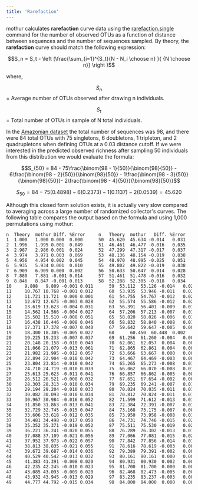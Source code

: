 ```yaml
---
title: 'Rarefaction'
---
```

mothur calculates **rarefaction** curve data using
the [rarefaction.single](rarefaction.single) command for the
number of observed OTUs as a function of distance between sequences and
the number of sequences sampled. By theory, the **rarefaction** curve should
match the following expression:

$$S_n = S_t - \left (\frac{\sum_{i=1}^{S_t}{N - N_i \choose n} }{ {N \choose n}}  \right )$$

where,

$$S_n$$ = Average number of OTUs observed after drawing n individuals.

$$S_{t}$$ = Total number of OTUs in sample of N total individuals.

In the [ Amazonian dataset](https://mothur.s3.us-east-2.amazonaws.com/wiki/amazondata.zip) the total
number of sequences was 98, and there were 84 total OTUs with 75
singletons, 6 doubletons, 1 tripleton, and 2 quadrupletons when defining
OTUs at a 0.03 distance cutoff. If we were interested in the predicted
observed richness after sampling 50 individuals from this distribution
we would evaluate the formula:

$$S_{50} = 84 - 75\frac{\binom{98 - 1}{50}}{\binom{98}{50}} - 6\frac{\binom{98 - 2}{50}}{\binom{98}{50}} - 1\frac{\binom{98 - 3}{50}}{\binom{98}{50}}- 2\frac{\binom{98 - 4}{50}}{\binom{98}{50}}$$

$$S_{50} = 84 - 75\left(0.4898 \right) - 6 \left(0.2373 \right) - 1 \left(0.1137 \right) - 2 \left(0.0539 \right) = 45.620$$

Although this closed form solution exists, it is actually very slow
compared to averaging across a large number of randomized collector\'s
curves. The following table compares the output based on the formula and
using 1,000 permutations using mothur:

    n  Theory  mothur Diff. %Error     n   Theory  mothur   Diff. %Error
    1  1.000   1.000 0.000  0.000      50  45.620  45.634 -0.014   0.031
    2  1.996   1.995 0.001  0.049      51  46.461  46.477 -0.016   0.035
    3  2.987   2.986 0.001  0.024      52  47.299  47.317 -0.017   0.037
    4  3.974   3.971 0.003  0.069      53  48.136  48.154 -0.019   0.038
    5  4.956   4.954 0.002  0.045      54  48.970  48.995 -0.025   0.051
    6  5.935   5.934 0.001  0.010      55  49.802  49.822 -0.019   0.038
    7  6.909   6.909 0.000  0.002      56  50.633  50.647 -0.014   0.028
    8  7.880   7.881 -0.001 0.014      57  51.461  51.478 -0.016   0.032
    9  8.846   8.847 -0.001 0.013      58  52.288  52.305 -0.018   0.034
    10     9.808   9.809 -0.001 0.011      59  53.112  53.126 -0.014   0.027
    11     10.767 10.768 -0.001 0.012      60  53.935  53.946 -0.011   0.020
    12     11.721 11.721  0.000 0.001      61  54.755  54.767 -0.012   0.022
    13     12.672 12.675 -0.003 0.028      62  55.574  55.586 -0.012   0.021
    14     13.619 13.623 -0.004 0.031      63  56.391  56.401 -0.009   0.017
    15     14.562 14.566 -0.004 0.027      64  57.206  57.213 -0.007   0.012
    16     15.502 15.510 -0.008 0.051      65  58.020  58.026 -0.006   0.010
    17     16.438 16.446 -0.008 0.046      66  58.832  58.840 -0.008   0.014
    18     17.371 17.378 -0.007 0.040      67  59.642  59.647 -0.005   0.009
    19     18.300 18.305 -0.005 0.027      68      60.450  60.448  0.002   0.003
    20     19.225 19.233 -0.007 0.037      69  61.256  61.260 -0.004   0.006
    21     20.148 20.158 -0.010 0.049      70  62.061  62.057  0.004   0.007
    22     21.066 21.079 -0.013 0.061      71  62.865  62.861  0.004   0.006
    23     21.982 21.995 -0.012 0.057      72  63.666  63.667  0.000   0.000
    24     22.894 22.904 -0.010 0.042      73  64.467  64.469 -0.003   0.004
    25     23.804 23.814 -0.010 0.042      74  65.265  65.273 -0.008   0.013
    26     24.710 24.719 -0.010 0.039      75  66.062  66.070 -0.008   0.012
    27     25.613 25.623 -0.011 0.041      76  66.857  66.862 -0.005   0.007
    28     26.512 26.521 -0.008 0.032      77  67.651  67.654 -0.002   0.004
    30     28.303 28.313 -0.010 0.034      79  69.235  69.241 -0.007   0.010
    31     29.194 29.204 -0.010 0.033      80  70.024  70.035 -0.011   0.015
    32     30.082 30.093 -0.010 0.034      81  70.812  70.824 -0.011   0.016
    33     30.967 30.984 -0.016 0.052      82  71.599  71.612 -0.013   0.018
    34     31.850 31.863 -0.013 0.041      83  72.384  72.391 -0.007   0.010
    35     32.729 32.745 -0.015 0.047      84  73.168  73.175 -0.007   0.009
    36     33.606 33.618 -0.012 0.035      85  73.950  73.958 -0.008   0.010
    37     34.481 34.498 -0.017 0.050      86  74.731  74.746 -0.015   0.020
    38     35.352 35.371 -0.019 0.052      87  75.511  75.530 -0.019   0.026
    39     36.221 36.241 -0.020 0.055      88  76.289  76.302 -0.013   0.017
    40     37.088 37.109 -0.021 0.056      89  77.066  77.081 -0.015   0.020
    41     37.952 37.973 -0.022 0.057      90  77.842  77.856 -0.014   0.018
    42     38.813 38.835 -0.021 0.055      91  78.616  78.619 -0.003   0.004
    43     39.672 39.687 -0.014 0.036      92  79.389  79.391 -0.002   0.003
    44     40.529 40.542 -0.013 0.032      93  80.161  80.161  0.000   0.000
    45     41.383 41.391 -0.008 0.020      94  80.931  80.930  0.002   0.002
    46     42.235 42.245 -0.010 0.023      95  81.700  81.700  0.000   0.000
    47     43.085 43.093 -0.009 0.020      96  82.468  82.473 -0.005   0.006
    48     43.932 43.945 -0.013 0.029      97  83.235  83.237 -0.003   0.003
    49     44.777 44.792 -0.015 0.034      98  84.000  84.000  0.000   0.000
